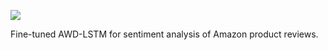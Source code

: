 ![](https://img.shields.io/badge/library-fastai%20v1.0.42-ff69b4.svg)

Fine-tuned AWD-LSTM for sentiment analysis of Amazon product reviews.
